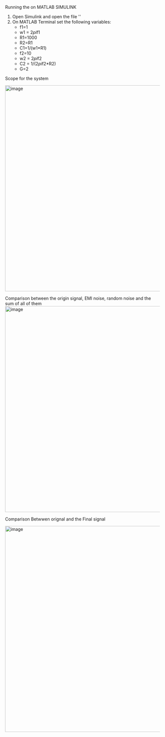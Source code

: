 Running the on MATLAB SIMULINK 
1. Open Simulink and open the file ''
2. On MATLAB Terminal set the following variables:
      + f1=1
      + w1 = 2*pi*f1
      + R1=1000
      + R2=R1
      + C1=1/(w1*R1)
      + f2=10
      + w2 = 2*pi*f2 
      + C2 = 1/(2*pi*f2*R2)
      + G=2

Scope for the system 

<img width="670" alt="image" src="https://github.com/user-attachments/assets/7d53d018-eeba-498c-a43f-1cb2967fcdc0" />

Comparison between the origin signal, EMI noise, random noise and the sum of all of them 
<img width="670" alt="image" src="https://github.com/user-attachments/assets/96ce181e-b47a-4e54-9fd4-c824b7a32256" />


Comparison Betwwen orignal and the Final signal

<img width="670" alt="image" src="https://github.com/user-attachments/assets/59156fe2-e3ad-4f54-8a7f-92c2b7ad8e99" />

